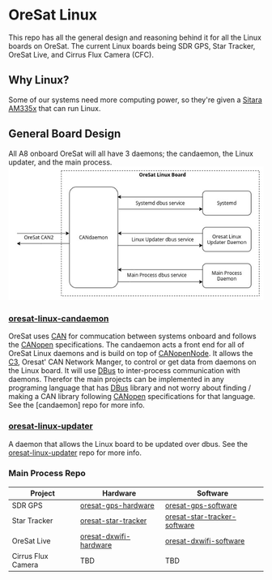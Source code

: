 # OreSat Linux
This repo has all the general design and reasoning behind it for all the Linux boards on OreSat.
The current Linux boards being SDR GPS, Star Tracker, OreSat Live, and Cirrus Flux Camera (CFC).


## Why Linux?
Some of our systems need more computing power, so they're given a [Sitara AM335x] that can run Linux.


## General Board Design
All A8 onboard OreSat will all have 3 daemons; the candaemon, the Linux updater, and the main process. 
![](https://github.com/oresat/oresat-linux-candaemon/blob/master/docs/OreSatLinuxDiagram.jpg)

### [oresat-linux-candaemon]
OreSat uses [CAN] for commucation between systems onboard and follows the [CANopen] specifications.
The candaemon acts a front end for all of OreSat Linux daemons and is build on top of [CANopenNode]. 
It allows the [C3], Oresat' CAN Network Manger, to control or get data from daemons on the Linux board. 
It will use [DBus] to inter-process communication with daemons. 
Therefor the main projects can be implemented in any programing language that has [DBus] library 
and not worry about finding / making a CAN library following [CANopen] specifications for that language.
See the [candaemon] repo for more info.

### [oresat-linux-updater]
A daemon that allows the Linux board to be updated over dbus.
See the [oresat-linux-updater] repo for more info.

### Main Process Repo
| Project               | Hardware                  | Software                          |
|-----------------------|---------------------------|-----------------------------------|
| SDR GPS               | [oresat-gps-hardware]     | [oresat-gps-software]             |
| Star Tracker          | [oresat-star-tracker]     | [oresat-star-tracker-software]    |
| OreSat Live           | [oresat-dxwifi-hardware]  | [oresat-dxwifi-software]          |
| Cirrus Flux Camera    | TBD                       | TBD                               |



<!-- OreSat repos -->
[oresat-gps-software]:https://github.com/oresat/oresat-gps-software
[oresat-gps-hardware]:https://github.com/oresat/oresat-gps-hardware
[oresat-star-tracker]:https://github.com/oresat/oresat-star-tracker
[oresat-star-tracker-software]:https://github.com/oresat/oresat-star-tracker-software
[oresat-dxwifi-hardware]:https://github.com/oresat/oresat-dxwifi-hardware
[oresat-dxwifi-software]:https://github.com/oresat/oresat-dxwifi-software
[oresat-linux-candaemon]:https://github.com/oresat/oresat-linux-candaemon
[oresat-linux-updater]:https://github.com/oresat/oresat-linux-updater
[C3]:https://github.com/oresat/oresat-c3

<!-- Other repos -->
[CANopenNode]:https://github.com/CANopenNode/CANopenNode

<!-- Other links -->
[CAN]:https://en.wikipedia.org/wiki/CAN_bus
[CANopen]:https://en.wikipedia.org/wiki/CANopen
[DBus]:https://en.wikipedia.org/wiki/D-Bus
[Sitara AM335x]:https://www.ti.com/processors/sitara-arm/am335x-cortex-a8/overview.html
